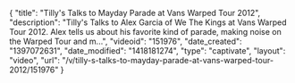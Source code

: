 {
    "title": "Tilly's Talks to Mayday Parade at Vans Warped Tour 2012",
    "description": "Tilly's Talks to Alex Garcia of We The Kings at Vans Warped Tour 2012. Alex tells us about his favorite kind of parade, making noise on the Warped Tour and m...",
    "videoid": "151976",
    "date_created": "1397072631",
    "date_modified": "1418181274",
    "type": "captivate",
    "layout": "video",
    "url": "\/v\/tilly-s-talks-to-mayday-parade-at-vans-warped-tour-2012\/151976"
}